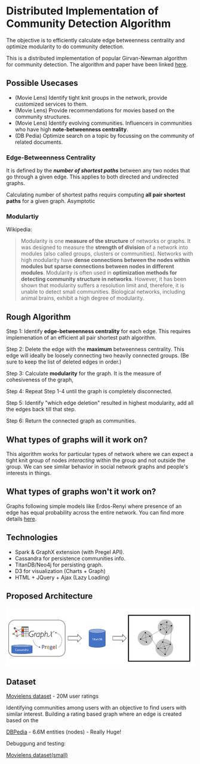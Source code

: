 # Distributed Implementation of Community Detection Algorithm

The objective is to efficiently calculate edge betweenness centrality and optimize modularity to do community detection.

This is a distributed implementation of popular Girvan-Newman algorithm for community detection. The algorithm and paper have been linked [here](https://arxiv.org/pdf/cond-mat/0112110.pdf).

## Possible Usecases

- (Movie Lens) Identify tight knit groups in the network, provide customized services to them.
- (Movie Lens) Provide recommendations for movies based on the community structures.
- (Movie Lens) Identify evolving communities. Influencers in communities who have high **note-betweenness centrality**.
- (DB Pedia) Optimize search on a topic by focussing on the community of related documents.

### Edge-Betweenness Centrality

It is defined by the **_number of shortest paths_** between any two nodes that go through a given edge. This applies to both directed and undirected graphs.

Calculating number of shortest paths requirs computing **all pair shortest paths** for a given graph. Asymptotic 

### Modulartiy

Wikipedia:

> Modularity is one **measure of the structure** of networks or graphs. It was designed to measure the **strength of division** of a network into modules (also called groups, clusters or communities). Networks with high modularity have **dense connections between the nodes within modules but sparse connections between nodes in different modules**. Modularity is often used in **optimization methods for detecting community structure in networks**. However, it has been shown that modularity suffers a resolution limit and, therefore, it is unable to detect small communities. Biological networks, including animal brains, exhibit a high degree of modularity.

## Rough Algorithm

Step 1: Identify **edge-betweenness centrality** for each edge. This requires implemenation of an efficient all pair shortest path algorithm.

Step 2: Delete the edge with the **maximum** betweenness centrality. This edge will ideally be loosely connecting two heavily connected groups. (Be sure to keep the list of deleted edges in order.)

Step 3: Calculate **modularity** for the graph. It is the measure of cohesiveness of the graph, 

Step 4: Repeat Step 1-4 until the graph is completely disconnected.

Step 5: Identify "which edge deletion" resulted in highest modularity, add all the edges back till that step. 

Step 6: Return the connected graph as communities.

## What types of graphs will it work on?

This algorithm works for particular types of network where we can expect a tight knit group of nodes _interacting_ within the group and not outside the group. We can see similar behavior in social network graphs and people's interests in things.

## What types of graphs won't it work on?

Graphs following simple models like Erdos-Renyi where presence of an edge has equal probability across the entire network. You can find more details [here](https://en.wikipedia.org/wiki/Erd%C5%91s%E2%80%93R%C3%A9nyi_model).

## Technologies
- Spark & GraphX extension (with Pregel API).
- Cassandra for persistence communities info.
- TitanDB/Neo4j for persisting graph.
- D3 for visualization (Charts + Graph)
- HTML + JQuery + Ajax (Lazy Loading)

## Proposed Architecture

![architecture](architecture.png)


## Dataset

[Movielens dataset](https://grouplens.org/datasets/movielens/20m/) - 20M user ratings

  Identifying communities among users with an objective to find users with similar interest.
  Building a rating based graph where an edge is created based on the 
  
[DBPedia](http://wiki.dbpedia.org/develop/datasets/dbpedia-version-2016-10) - 6.6M entities (nodes) - Really Huge!
 
Debuggung and testing:

[Movielens dataset(small)](https://grouplens.org/datasets/movielens/latest/)

